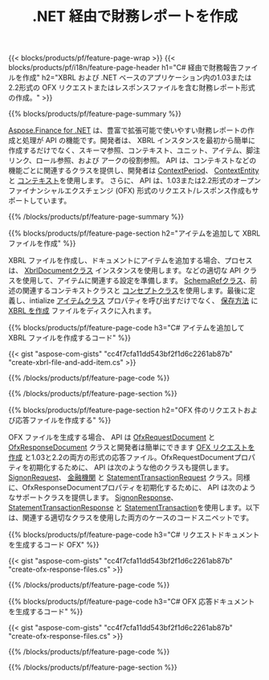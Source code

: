 ﻿---
title: .NET 経由で財務レポートを作成
url: /ja/net/create/
description:  XBRL に財務レポートを作成するための C# コード、および .NET ライブラリを介して OFX リクエストまたは応答ファイル。
---
{{< blocks/products/pf/feature-page-wrap >}}
{{< blocks/products/pf/i18n/feature-page-header h1="C# 経由で財務報告ファイルを作成" h2="XBRL および .NET ベースのアプリケーション内の1.03または2.2形式の OFX リクエストまたはレスポンスファイルを含む財務レポート形式の作成。" >}}

{{% blocks/products/pf/feature-page-summary %}}

[Aspose.Finance for .NET](https://products.aspose.com/finance/net/) は、豊富で拡張可能で使いやすい財務レポートの作成と処理が API の機能です。開発者は、 XBRL インスタンスを最初から簡単に作成するだけでなく、スキーマ参照、コンテキスト、ユニット、アイテム、脚注リンク、ロール参照、および 
アークの役割参照。 API は、コンテキストなどの機能ごとに関連するクラスを提供し、開発者は [ContextPeriod](https://apireference.aspose.com/finance/net/aspose.finance.xbrl/contextperiod)、 [ContextEntity](https://apireference.aspose.com/finance/net/aspose.finance.xbrl/contextentity) と [コンテキスト](https://apireference.aspose.com/finance/net/aspose.finance.xbrl/context)を使用します。 
さらに、 API は、1.03または2.2形式のオープンファイナンシャルエクスチェンジ (OFX) 形式のリクエスト/レスポンス作成もサポートしています。

{{% /blocks/products/pf/feature-page-summary %}}

{{% blocks/products/pf/feature-page-section h2="アイテムを追加して XBRL ファイルを作成" %}}

XBRL ファイルを作成し、ドキュメントにアイテムを追加する場合、プロセスは、 [XbrlDocumentクラス](https://apireference.aspose.com/finance/net/aspose.finance.xbrl/xbrldocument) インスタンスを使用します。などの適切な API クラスを使用して、アイテムに関連する設定を準備します。 [SchemaRefクラス](https://apireference.aspose.com/finance/net/aspose.finance.xbrl/schemaref)、前述の関連するコンテキストクラスと [コンセプトクラス](https://apireference.aspose.com/finance/net/aspose.finance.xbrl/concept)を使用します。最後に定義し、intialize [アイテムクラス](https://apireference.aspose.com/finance/net/aspose.finance.xbrl/item) プロパティを呼び出すだけでなく、 [保存方法](https://apireference.aspose.com/finance/net/aspose.finance.xbrl.xbrldocument/save/methods/1) に [XBRL を作成](https://products.aspose.com/finance/net/create/xbrl/) ファイルをディスクに入れます。

{{% blocks/products/pf/feature-page-code h3="C# アイテムを追加して XBRL ファイルを作成するコード" %}}

{{< gist "aspose-com-gists" "cc4f7cfa11dd543bf2f1d6c2261ab87b" "create-xbrl-file-and-add-item.cs" >}} 

{{% /blocks/products/pf/feature-page-code %}}

{{% /blocks/products/pf/feature-page-section %}}

{{% blocks/products/pf/feature-page-section h2="OFX 件のリクエストおよび応答ファイルを作成する" %}}


OFX ファイルを生成する場合、 API は [OfxRequestDocument](https://apireference.aspose.com/finance/net/aspose.finance.ofx/ofxrequestdocument) と [OfxResponseDocument](https://apireference.aspose.com/finance/net/aspose.finance.ofx/ofxresponsedocument) クラスと開発者は簡単にできます [OFX リクエストを作成](https://products.aspose.com/finance/net/create/ofx-request/) と1.03と2.2の両方の形式の応答ファイル。OfxRequestDocumentプロパティを初期化するために、 API は次のような他のクラスも提供します。 [SignonRequest](https://apireference.aspose.com/finance/net/aspose.finance.ofx.signon/signonrequest)、 [金融機関](https://apireference.aspose.com/finance/net/aspose.finance.ofx.signon/financialinstitution) と [StatementTransactionRequest](https://apireference.aspose.com/finance/net/aspose.finance.ofx.bank/statementtransactionrequest) クラス。同様に、OfxResponseDocumentプロパティを初期化するために、 API は次のようなサポートクラスを提供します。 [SignonResponse](https://apireference.aspose.com/finance/net/aspose.finance.ofx.signon/signonresponse)、  [StatementTransactionResponse](https://apireference.aspose.com/finance/net/aspose.finance.ofx.bank/statementtransactionresponse) と [StatementTransaction](https://apireference.aspose.com/finance/net/aspose.finance.ofx/statementtransaction)を使用します。以下は、関連する適切なクラスを使用した両方のケースのコードスニペットです。

{{% blocks/products/pf/feature-page-code h3="C# リクエストドキュメントを生成するコード OFX" %}}

{{< gist "aspose-com-gists" "cc4f7cfa11dd543bf2f1d6c2261ab87b" "create-ofx-response-files.cs" >}} 

{{% /blocks/products/pf/feature-page-code %}}

{{% blocks/products/pf/feature-page-code h3="C# OFX 応答ドキュメントを生成するコード" %}}

{{< gist "aspose-com-gists" "cc4f7cfa11dd543bf2f1d6c2261ab87b" "create-ofx-response-files.cs" >}} 

{{% /blocks/products/pf/feature-page-code %}}

{{% /blocks/products/pf/feature-page-section %}}